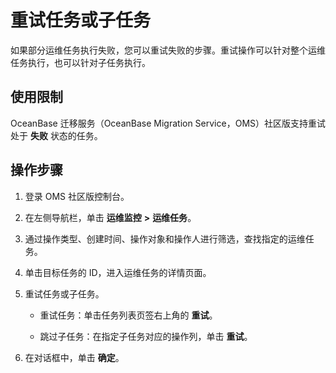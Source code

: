 # 重试任务或子任务

如果部分运维任务执行失败，您可以重试失败的步骤。重试操作可以针对整个运维任务执行，也可以针对子任务执行。

## 使用限制

OceanBase 迁移服务（OceanBase Migration Service，OMS）社区版支持重试处于 **失败** 状态的任务。

## 操作步骤

1. 登录 OMS 社区版控制台。

2. 在左侧导航栏，单击 **运维监控** **\>** **运维任务**。

3. 通过操作类型、创建时间、操作对象和操作人进行筛选，查找指定的运维任务。

4. 单击目标任务的 ID，进入运维任务的详情页面。

5. 重试任务或子任务。

   * 重试任务：单击任务列表页签右上角的 **重试**。

   * 跳过子任务：在指定子任务对应的操作列，单击 **重试**。

6. 在对话框中，单击 **确定**。
